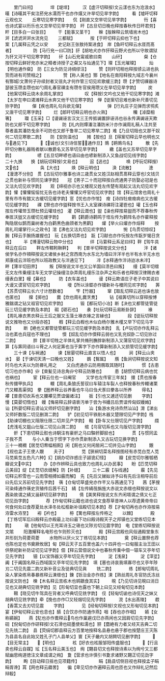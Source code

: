 <!-- { "loadSidebar": true } -->
　　里门曰闬】　　　　垾【堤垾】　　　汉【虚汗切释按文云漾也东为沧浪水】暵【诗暵其干矣注菸皃水濡而干也亦作熯又许旱切见旱字韵】　　　看【墟旰切释云观也又
　　丘寒切见寒字韵】　　侃【刚直又空旱切见旱字韵】　　　　衎【喜也诗式宴以衎乐也又空旱切见旱字韵】　旰【古旦切日晚也释按春秋传日旰君劳】　　盰【目多白一曰张目】
　　干【能事又茎干】　　榦【版榦释云筑墙耑木也】　　　　　涆【淲淲涆涆水流皃见
　　三都赋】　　　　按【于旰切释云抑也下也】　　　　　案【几属释云凭之以安
　　史记赵王张敖持案进食】　岸【鱼旰切释云水厓而髙者】　　　　　防【马行皃一曰□防】豻【胡地犬亦作犴释云野犬也所以守故谓狱为犴又河干切见寒字韵】　　矸【山石皃甯戚歌曰南
　　山矸】　　　　　粲【仓按切释云鲜好皃亦米之精者诗授子之粲又与灿通见下】璨【玉光璀璨】　　　灿【明也通作粲】　防【三女为防见诗绸缪注】
　　赞【则旰切相也释按徐云进也执贽而进有司赞相之】　　　　　赞【称人美也】酂【地名在南阳释按九域志今襄州有酂城文萧何子孙续封者又徂丸才何作管三切见欢歌缓三韵】瓒【才赞切祼器诗瑟彼玉瓒圭瓒也如勺周礼春官祼圭有瓒冬官侯用瓒又在旱切见旱字韵】
　　炭【他案切释云烧木余周礼掌炭】　　　　　叹【释按文吟也又他干切见寒字韵】滩【太岁在申曰涒滩释云水奔又他干切见寒字韵】　惮【徒案切忌难也新补尺善切见狝字韵】
　　僤【疾也周礼句兵欲无僤】　　　　　　弹【行丸庄子见弹而求鸮炙又唐干切见寒字韵】
　　烂【郎旰切释云明也亦火熟】　　　　　　糷【淖糜相箸】　　　瓓【玉采】□【谩谰诬言汉文三王传抵谰置辞诬讳也谷永传满谰诬天欺防也又郎干切见寒字韵】
　　防【礼内则燂潘注潘防米汁亦作澜周礼稿人注共至尊者虽其潘防戋余不可防也又郎干鲁旱二切见寒旱二韵】难【乃旦切阻也又那干奴何二切见寒歌二韵】　　防【安防温也】　　摊【按也】旦【得案切释云早也明也又与通见下】　　　【诚也文引诗信誓通作旦】鴠【鹖鴠鸟名】　　　散【先旰切分散礼器贱者献以散爵名又苏旱切见旱字韵】
　　繖【盖也又苏旱切见旱字韵】　　　　　　喭【五旦切畔喭也语曰由也喭新制添入又鱼战切见线字韵】　　　二十九换　　换【胡玩切释按文易也】
　　逭【逃也】　　　　唤【呼玩切释按文也】　　　　　奂【大也】
　　焕【释云明也】　　　涣【流散】　　　　漶【漫漶不分别】　贯【古玩切尔雅事也诗三歳贯女又姓汉赵相贯髙释云穿也文钱贝之贯也新补与惯同见谏字韵】　　冠【男子二十而冠释按白虎通男子防娶必冠是也又沽丸切见欢字韵】　　观【缔视亦示也又楼观又姓左传楚有观起又沽丸切见欢字韵】懽【懽懽愮愮忧无告也诗老夫懽懽又呼官切见欢字韵】馆【释云馆舍也周礼十里有市市有舘又古缓切见缓字韵】悹【忧也亦作悺】　痯【诗四牡痯痯病也又古缓切见缓字韵】　　祼【祭也亦作盥释按书王入太室祼诗祼将注灌鬯也】瓘【玉也释按左传瓘斝玉瓒杜预云瓘珪也】　灌【释云溉也】盥【澡也释按易盥而不荐春秋传奉匜沃盥又古缓切见缓字韵】　　　鹳【鹳爵诗鹳鸣于垤左传为鹳阵名亦作雚释按陶隐居似鹊而巢树者为白鹳黒色曲颈者为黒鹳】　　爟【举火曰爟亦作烜释
　　按周礼司爟掌行火之政令】涫【沸也又沽丸切见欢字韵】　　　　惋【鸟贯切惊叹】腕【释云手腕扬雄握也】　玩【五换切弄也】　翫【习猒也亦作忨按左传翫岁愒日贪也】
　　半【博漫切释云物中分也】　　　　绊【马絷释云系足曰绊】靽【驾牛具释云在后曰
　　靽左传韅靷鞅靽】　　判【普半切释按说文分也】　　　　泮【诸侯学名亦作頖释按说文诸侯乡射之宫西南为水东北为墙曰泮洋半也半有水半无水也郑康成云泮班也所以班政教又与泮通见下】
　　冸【冰释通作泮诗迨冰未冸】　　　　畔【薄半切田界】
　　叛【释按说文半也又公羊国曰溃邑曰叛】　　缦【莫半切缯无文左传乗缦注车无文学记操缦注杂弄周礼缦乐注杂声之和乐者也释按汉律赐衣者缦表白里】幔【幕也】　　　防【衣车盖也】
　　谩【释云欺语庄子老子中其说曰大谩又谟官切见欢字韵】　　　　墁【所以涂塈亦作镘新补与槾同见欢字韵】　　筭【苏贯切释云长六寸计厯数者】　　　笇【竹器】
　　窜【取乱切释云逃也诛也放也匿也】　　撺【掷也】　　爨【炊也周礼爨烹煑】
　　钻【祖筭切所以穿释按博雅鍴谓之钻又祖官切见欢字韵】　　　　锻【都玩切小冶】断【决也又都管徒管徒玩三切见缓字韵及本韵】　碬【砺石也】　　彖【吐玩切释云易断卦辞】
　　褖【周礼褖衣黒衣释云王后之服又玉藻士褖衣褖之言縁也】　　　　段【徒玩切释按说文推物也又分段亦姓】　　椵【释云白椵也木似白杨尔雅木槿又举下切见马字韵】
　　断【絶也又都管徒管都玩三切见缓字韵及本韵】　乱【卢玩切亦作乱释云治也紊也兵冦也不理也】
　　愞【奴乱切亦作偄释云弱也又乳兖奴卧二切见狝过二韵】　　　　胖【普半切牲之半体礼掌共脩刑膴胖新制添入又蒲官切见欢字韵】　　算【与筭同语曰斗筲之人何足筭也当于筭字下亦作算新制添入又损管切见缓字韵】
　　三十谏【与裥通】
　　谏【居晏切释云直言以悟人也】　　　涧【释云山夹水】　晏【于谏切天清一曰晚也又姓】　　　鷃【鴽属】　　鴈【鱼涧切释按说文知时鸟也大夫以为防昬礼用之
　　又白虎通亦云防用鴈取其随时】　　　　惯【古患切习也亦作串】丱【束髪见诗总角丱兮释云防雅也】　　　患【胡惯切释云病也忧也祸也】　　　宦【释云仕也一曰阉官
　　又学也左传宦三年矣】　擐【贯也按春秋传擐甲执兵】　　　　轘【周礼条狼氏誓驭曰车辕注车裂人也释按春秋传轘诸栗门又轘髙渠弭】　豢【圈养释云谷养畜也牛马曰刍犬豕曰豢各以所养
　　得名】　　　　襻【普患切衣系也又腰襻见贾谊偏诸注】　　扳【引也又逋还切见删
　　字韵】　　　　慢【莫晏切惰也】　嫚【悔易释云辞语亵汚单于尝为书嫚吕后贾谊传匈奴嫚娒】　　　讪【所晏切释云谤讪又师奸切见删字韵】　　汕【鱼游水皃诗烝然汕汕】潸【涕出又师奸数版二切见删潸二韵】　　铲【初见切平铁削木器又楚限切见产字韵】栈【助谏切棚也又阻限仕限二切并见产字韵】　輚【卧车又仕限切见产字韵】
　　虥【虎浅毛又鉏山仕版二切见山潸二韵】　　绾【乌官切系也又乌版切见潸字韵】
　　骭【下患切释云骹也诗駉注有豪骭之马曰驔骭脚胫也】　　　　贯【与惯同孟子我不贯
　　与小人乗当于惯字下亦作贯新制添入又古玩切见换字韵】　　　　　三十一襉襉【居苋切帬幅相厠】闲【厠也又何闲居闲二切并见山字韵】　　　覵【视也孟子王使人覵
　　夫子】　　　　苋【狭裥切菜名释按图经有赤苋白苋人苋马苋紫苋五色凡六种】幻【胡办切诈惑庄子諔诡幻怪】　　　瓣【皮苋切尔雅瓠栖瓣说文中实】
　　办【亦作辨释云具也致力也周礼以办民事】　　盼【匹苋切释云美目】绽【丈苋切衣缝解】防【补缝】
　　三十二霰【与线通】
　　霰【先见切释云积雪也一云雨雪相搏如霰而解】　先【先后又娣姒诗予曰有先后注相导前后曰先后又苏前切见先字韵】　蒨【仓甸切草盛皃亦作芊又与茜通见下】　　茜【茅搜可染绛通作蒨史货殖传后茜千石】　綪【左传綪茷旃旌大赤说文赤缯也释按说文以茜染故谓之綪又甾耕切见耕字韵】
　　倩【美笑释按说文东齐闲壻谓之倩又七正切见劲字韵】　　　　荐【作甸切释云籍也进也说文食荐草昔神人以荐遗黄帝帝曰何食何处曰食荐夏处水泽冬处松栢新补徂殿切见本韵】荐【才甸切再也亦作洊按易洊雷水洊至】　　袸【衿也】　　　栫【篱也释按左传栫之
　　以棘】　　　　殿【丁练切军后曰殿释云亦殿最上功曰最下功曰殿诗殿天子之邦镇也又堂练切见本韵】　　　瑱【他甸切以王充耳诗玉之瑱也又陟刃切见震字韵】　电【堂练切释按说文隂
　　阳激耀释名电殄也乍则殄灭也】　　　　殿【释云宫殿也风俗通殿堂象东井形刻为荷菱荷菱
　　水物所以厌火又丁练切见本韵】　　　　奠【释云置祭也荐也陈也定也书奠厥攸居】甸【释云天子五百里也盖六十四井也一曰甸服主治王田以供祭祀新补防证切见证字韵】佃【释云营佃说文中也春秋传乗中佃一辕车又亭年切见先字韵】　　钿【以宝饰器又亭年切见先字韵】　　　淀【浅泉】　　　淀【滓垽】　　　阗【于阗国名释云西域国又亭年切见先字韵】　填【塞也诗哀我填寡尽也又亭年陟刃二切见先震二韵又新补音尘及徒典切见眞
　　铣二韵】　　　　练【郎甸切周礼染人掌染练帛春暴练释云涷缯也】錬【铄治金亦作炼】湅【熟丝周礼冬官防氏冻丝按说文防也】　楝【木名释云苦栋木也鹓鶵食其实】
　　晛【乃见切诗见晛曰消日见也又胡典切见铣字韵】见【形甸切显也露也下朝上曰见又经甸切见本韵】
　　韅【晓见切牛驾具在背者又呼典切见铣字韵】　伣【轻甸切谕也诗伣天之妹又胡典切见铣字韵】牵【挽也亦作□又轻烟切见先字韵】　　　涀【水出髙陵】　　菣【香蒿又去刃切见震
　　字韵】　　　　见【经甸切释按文视也又形甸切见本韵】　　宴【伊甸切释云安也息也】醼【合饮亦作防通作燕】咽【吞也亦作咽】　　嬿【女称嬿婉】　　燕【鳦也亦作鷰释云鸟也作巢避戊巳亦燕闲也又因肩切见先字韵】　砚【倪甸切亦作研释按文石滑也砚墨使和濡也】豜【麕絶有力者又经天吉典二切见先铣二韵】　县【荧绢切郡县释云方百里地按释名县悬也悬于郡也按楚庄王灭陈为县县名自此始又姓孔子门人县单父】寰【天子畿内又胡闗切见删字韵】
　　【目无常主】　　【明也】　　　　袨【好衣也袨服邹阳传盛服也】
　　【行且卖也释云自媒】玹【玉名释云美玉也】　绚【翾县切文也释按诗素以为绚兮又三都赋幽思绚道徳注文章成谓之绚】　夐【营求也许慎引书夐求诸野又翾正切见劲字韵】
　　眴【目动释日摇也见项籍传】　　　　　睊【扃县切侧目视也释按孟子睊睊胥谗】罥【网也释云羂罟】　　徧【卑见切亦作遍释云周也匝也又作辩礼记然后辩殽】
